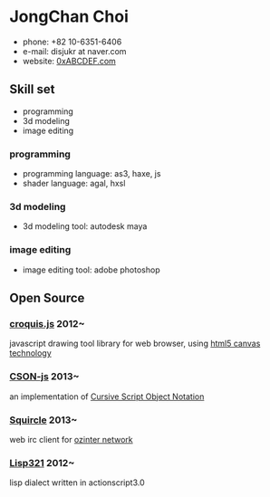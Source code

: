 JongChan Choi
===
 * phone: +82 10-6351-6406
 * e-mail: disjukr at naver.com
 * website: [0xABCDEF.com](http://0xabcdef.com/)

Skill set
---
 * programming
 * 3d modeling
 * image editing

### programming
 * programming language: as3, haxe, js
 * shader language: agal, hxsl

### 3d modeling
 * 3d modeling tool: autodesk maya

### image editing
 * image editing tool: adobe photoshop


Open Source
---
### [croquis.js](https://github.com/disjukr/croquis.js) 2012~
javascript drawing tool library for web browser,
using [html5 canvas technology](https://developer.mozilla.org/en-US/docs/HTML/Canvas)

### [CSON-js](https://github.com/disjukr/CSON-js) 2013~
an implementation of [Cursive Script Object Notation](https://github.com/lifthrasiir/cson)

### [Squircle](https://github.com/disjukr/Squircle) 2013~
web irc client for [ozinter network](http://ozinger.org/)

### [Lisp321](https://github.com/disjukr/Lisp321) 2012~
lisp dialect written in actionscript3.0